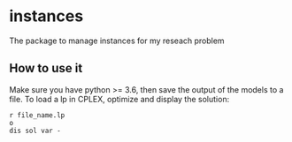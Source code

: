 # instances
The package to manage instances for my reseach problem

## How to use it

Make sure you have python >= 3.6, then save the output of the models to a file. To load a lp in CPLEX, optimize and display the solution:

```
r file_name.lp
o
dis sol var -
```
